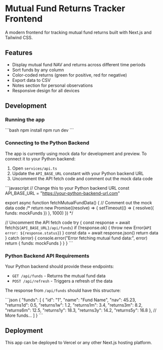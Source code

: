 # Mutual Fund Returns Tracker Frontend

A modern frontend for tracking mutual fund returns built with Next.js and Tailwind CSS.

## Features

- Display mutual fund NAV and returns across different time periods
- Sort funds by any column
- Color-coded returns (green for positive, red for negative)
- Export data to CSV
- Notes section for personal observations
- Responsive design for all devices

## Development

### Running the app

\`\`\`bash
npm install
npm run dev
\`\`\`

### Connecting to the Python Backend

The app is currently using mock data for development and preview. To connect it to your Python backend:

1. Open `services/api.ts`
2. Update the `API_BASE_URL` constant with your Python backend URL
3. Uncomment the API fetch code and comment out the mock data code

\`\`\`javascript
// Change this to your Python backend URL
const API_BASE_URL = "https://your-python-backend-url.com"

export async function fetchMutualFundData() {
  // Comment out the mock data code
  /*
  return new Promise((resolve) => {
    setTimeout(() => {
      resolve({ funds: mockFunds })
    }, 1000)
  })
  */

  // Uncomment the API fetch code
  try {
    const response = await fetch(`${API_BASE_URL}/api/funds`)
    if (!response.ok) {
      throw new Error(`API error: ${response.status}`)
    }
    const data = await response.json()
    return data
  } catch (error) {
    console.error("Error fetching mutual fund data:", error)
    return { funds: mockFunds }
  }
}
\`\`\`

### Python Backend API Requirements

Your Python backend should provide these endpoints:

- `GET /api/funds` - Returns the mutual fund data
- `POST /api/refresh` - Triggers a refresh of the data

The response from `/api/funds` should have this structure:

\`\`\`json
{
  "funds": [
    {
      "id": "1",
      "name": "Fund Name",
      "nav": 45.23,
      "returns1d": 0.5,
      "returns1w": 1.2,
      "returns1m": 3.4,
      "returns3m": 8.2,
      "returns6m": 12.5,
      "returns1y": 18.3,
      "returns3y": 14.2,
      "returns5y": 16.8
    },
    // More funds...
  ]
}
\`\`\`

## Deployment

This app can be deployed to Vercel or any other Next.js hosting platform.
